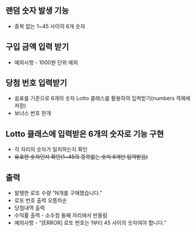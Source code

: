 ## 랜덤 숫자 발생 기능
* 중복 없는 1~45 사이의 6개 숫자
## 구입 금액 입력 받기
* 예외사항 - 1000원 단위 예외
## 당첨 번호 입력받기
* 쉼표를 기준으로 6개의 숫자 Lotto 클래스를 활용하여 입력받기(numbers 객체에 저장)
* 보너스 번호 한개
## Lotto 클래스에 입력받은 6개의 숫자로 기능 구현
* 각 자리의 숫자가 일치하는지 확인
* ~~유효한 숫자인지 확인(1~45의 중복없는 숫자 6개만 입력받음)~~
## 출력
* 발행한 로또 수량 "N개를 구매했습니다."
* 로또 번호 출력 오름차순
* 당첨내역 출력
* 수익률 출력 - 소수점 둘째 자리에서 반올림
* 예외사항 - "[ERROR] 로또 번호는 1부터 45 사이의 숫자여야 합니다."
